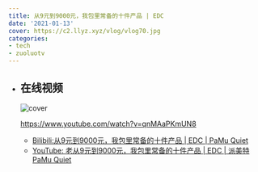 ```yaml
---
title: 从9元到9000元，我包里常备的十件产品 | EDC
date: '2021-01-13'
cover: https://c2.llyz.xyz/vlog/vlog70.jpg
categories:
- tech
- zuoluotv
---
```


- ## 在线视频
  
  ![cover](https://c2.llyz.xyz/vlog/vlog70.jpg)

    <https://www.youtube.com/watch?v=qnMAaPKmUN8>
  - [Bilibili:从9元到9000元，我包里常备的十件产品 | EDC | PaMu Quiet](https://www.bilibili.com/video/BV1uK411G74k#reply3944991304)
  - [YouTube: 老从9元到9000元，我包里常备的十件产品 | EDC | 派美特 PaMu Quiet](https://www.youtube.com/watch?v=qnMAaPKmUN8)
